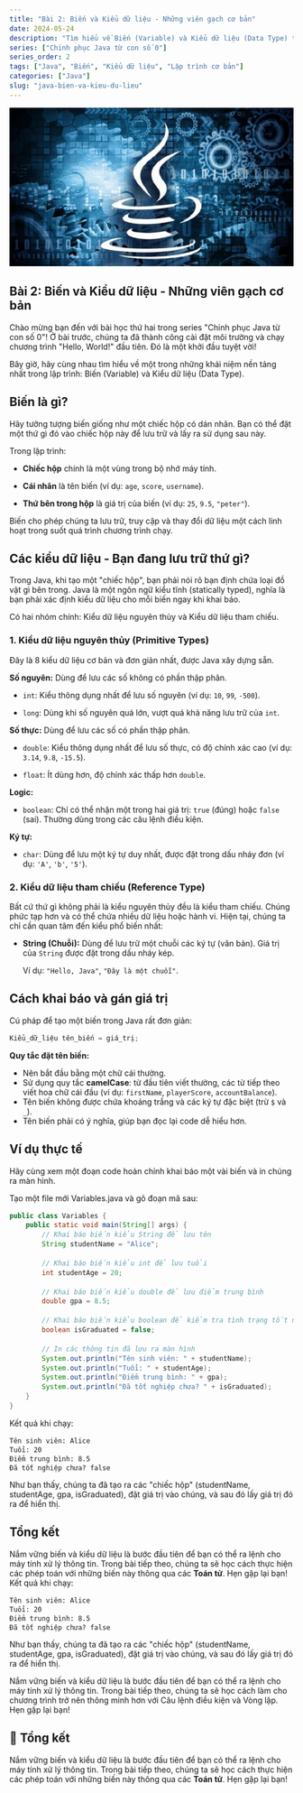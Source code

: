 ```yaml
---
title: "Bài 2: Biến và Kiểu dữ liệu - Những viên gạch cơ bản"
date: 2024-05-24
description: "Tìm hiểu về Biến (Variable) và Kiểu dữ liệu (Data Type) trong Java, bao gồm các kiểu nguyên thủy (int, double, boolean) và kiểu tham chiếu (String)."
series: ["Chinh phục Java từ con số 0"]
series_order: 2
tags: ["Java", "Biến", "Kiểu dữ liệu", "Lập trình cơ bản"]
categories: ["Java"]
slug: "java-bien-va-kieu-du-lieu"
---
```


![Java logo](/img/java.png)

## Bài 2: Biến và Kiểu dữ liệu - Những viên gạch cơ bản

Chào mừng bạn đến với bài học thứ hai trong series "Chinh phục Java từ con số 0"! Ở bài trước, chúng ta đã thành công cài đặt môi trường và chạy chương trình "Hello, World!" đầu tiên. Đó là một khởi đầu tuyệt vời!

Bây giờ, hãy cùng nhau tìm hiểu về một trong những khái niệm nền tảng nhất trong lập trình: Biến (Variable) và Kiểu dữ liệu (Data Type).

## Biến là gì?

Hãy tưởng tượng biến giống như một chiếc hộp có dán nhãn. Bạn có thể đặt một thứ gì đó vào chiếc hộp này để lưu trữ và lấy ra sử dụng sau này.

Trong lập trình:

- **Chiếc hộp** chính là một vùng trong bộ nhớ máy tính.

- **Cái nhãn** là tên biến (ví dụ: `age`, `score`, `username`).

- **Thứ bên trong hộp** là giá trị của biến (ví dụ: `25`, `9.5`, `"peter"`).

Biến cho phép chúng ta lưu trữ, truy cập và thay đổi dữ liệu một cách linh hoạt trong suốt quá trình chương trình chạy.

## Các kiểu dữ liệu - Bạn đang lưu trữ thứ gì?

Trong Java, khi tạo một "chiếc hộp", bạn phải nói rõ bạn định chứa loại đồ vật gì bên trong. Java là một ngôn ngữ kiểu tĩnh (statically typed), nghĩa là bạn phải xác định kiểu dữ liệu cho mỗi biến ngay khi khai báo.

Có hai nhóm chính: Kiểu dữ liệu nguyên thủy và Kiểu dữ liệu tham chiếu.

### 1. Kiểu dữ liệu nguyên thủy (Primitive Types)

Đây là 8 kiểu dữ liệu cơ bản và đơn giản nhất, được Java xây dựng sẵn.

**Số nguyên:** Dùng để lưu các số không có phần thập phân.

- `int`: Kiểu thông dụng nhất để lưu số nguyên (ví dụ: `10`, `99`, `-500`).

- `long`: Dùng khi số nguyên quá lớn, vượt quá khả năng lưu trữ của `int`.

**Số thực:** Dùng để lưu các số có phần thập phân.

- `double`: Kiểu thông dụng nhất để lưu số thực, có độ chính xác cao (ví dụ: `3.14`, `9.8`, `-15.5`).

- `float`: Ít dùng hơn, độ chính xác thấp hơn `double`.

**Logic:**

- `boolean`: Chỉ có thể nhận một trong hai giá trị: `true` (đúng) hoặc `false` (sai). Thường dùng trong các câu lệnh điều kiện.

**Ký tự:**

- `char`: Dùng để lưu một ký tự duy nhất, được đặt trong dấu nháy đơn (ví dụ: `'A'`, `'b'`, `'5'`).

### 2. Kiểu dữ liệu tham chiếu (Reference Type)

Bất cứ thứ gì không phải là kiểu nguyên thủy đều là kiểu tham chiếu. Chúng phức tạp hơn và có thể chứa nhiều dữ liệu hoặc hành vi. Hiện tại, chúng ta chỉ cần quan tâm đến kiểu phổ biến nhất:

- **String (Chuỗi):** Dùng để lưu trữ một chuỗi các ký tự (văn bản). Giá trị của `String` được đặt trong dấu nháy kép.

  Ví dụ: `"Hello, Java"`, `"Đây là một chuỗi"`.

## Cách khai báo và gán giá trị

Cú pháp để tạo một biến trong Java rất đơn giản:

```java
Kiểu_dữ_liệu tên_biến = giá_trị;
```

**Quy tắc đặt tên biến:**

- Nên bắt đầu bằng một chữ cái thường.
- Sử dụng quy tắc **camelCase**: từ đầu tiên viết thường, các từ tiếp theo viết hoa chữ cái đầu (ví dụ: `firstName`, `playerScore`, `accountBalance`).
- Tên biến không được chứa khoảng trắng và các ký tự đặc biệt (trừ `$` và `_`).
- Tên biến phải có ý nghĩa, giúp bạn đọc lại code dễ hiểu hơn.

## Ví dụ thực tế

Hãy cùng xem một đoạn code hoàn chỉnh khai báo một vài biến và in chúng ra màn hình.

Tạo một file mới Variables.java và gõ đoạn mã sau:

```java
public class Variables {
    public static void main(String[] args) {
        // Khai báo biến kiểu String để lưu tên
        String studentName = "Alice";

        // Khai báo biến kiểu int để lưu tuổi
        int studentAge = 20;

        // Khai báo biến kiểu double để lưu điểm trung bình
        double gpa = 8.5;

        // Khai báo biến kiểu boolean để kiểm tra tình trạng tốt nghiệp
        boolean isGraduated = false;

        // In các thông tin đã lưu ra màn hình
        System.out.println("Tên sinh viên: " + studentName);
        System.out.println("Tuổi: " + studentAge);
        System.out.println("Điểm trung bình: " + gpa);
        System.out.println("Đã tốt nghiệp chưa? " + isGraduated);
    }
}
```

Kết quả khi chạy:

```plaintext
Tên sinh viên: Alice
Tuổi: 20
Điểm trung bình: 8.5
Đã tốt nghiệp chưa? false
```

Như bạn thấy, chúng ta đã tạo ra các "chiếc hộp" (studentName, studentAge, gpa, isGraduated), đặt giá trị vào chúng, và sau đó lấy giá trị đó ra để hiển thị.

## Tổng kết

Nắm vững biến và kiểu dữ liệu là bước đầu tiên để bạn có thể ra lệnh cho máy tính xử lý thông tin. Trong bài tiếp theo, chúng ta sẽ học cách thực hiện các phép toán với những biến này thông qua các **Toán tử**. Hẹn gặp lại bạn!
Kết quả khi chạy:

```plaintext
Tên sinh viên: Alice
Tuổi: 20
Điểm trung bình: 8.5
Đã tốt nghiệp chưa? false
```

Như bạn thấy, chúng ta đã tạo ra các "chiếc hộp" (studentName, studentAge, gpa, isGraduated), đặt giá trị vào chúng, và sau đó lấy giá trị đó ra để hiển thị.

Nắm vững biến và kiểu dữ liệu là bước đầu tiên để bạn có thể ra lệnh cho máy tính xử lý thông tin. Trong bài tiếp theo, chúng ta sẽ học cách làm cho chương trình trở nên thông minh hơn với Câu lệnh điều kiện và Vòng lặp. Hẹn gặp lại bạn!

## 🎯 Tổng kết

Nắm vững biến và kiểu dữ liệu là bước đầu tiên để bạn có thể ra lệnh cho máy tính xử lý thông tin. Trong bài tiếp theo, chúng ta sẽ học cách thực hiện các phép toán với những biến này thông qua các **Toán tử**. Hẹn gặp lại bạn!
